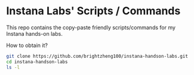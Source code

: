 # Instana Labs' Scripts / Commands

This repo contains the copy-paste friendly scripts/commands for my Instana hands-on labs.

How to obtain it?

```sh
git clone https://github.com/brightzheng100/instana-handson-labs.git
cd instana-handson-labs
ls -l
```
